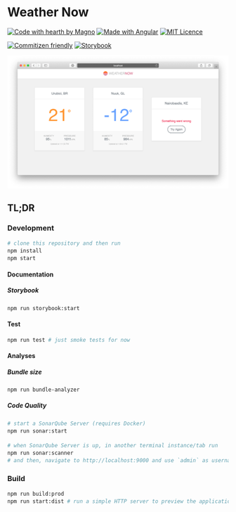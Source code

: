 # Weather Now

[![Code with hearth by Magno](https://img.shields.io/badge/%3C%2F%3E%20with%20%E2%99%A5%20by-Magno-005c9a.svg)](https://github.com/magnobiet)
[![Made with Angular](https://img.shields.io/badge/Made%20with-Angular-dd0031.svg)](https://angular.io/)
[![MIT Licence](https://img.shields.io/badge/licence-MIT-blue.svg)](https://magno.mit-license.org/2020)

[![Commitizen friendly](https://img.shields.io/badge/commitizen-friendly-brightgreen.svg)](http://commitizen.github.io/cz-cli/)
[![Storybook](https://cdn.jsdelivr.net/gh/storybookjs/brand@master/badge/badge-storybook.svg)](https://storybook.js.org/)

![Preview](preview.png)

## TL;DR

### Development

```bash
# clone this repository and then run
npm install
npm start
```

#### Documentation

##### Storybook

```bash
npm run storybook:start
```

#### Test

```bash
npm run test # just smoke tests for now
```

#### Analyses

##### Bundle size

```bash
npm run bundle-analyzer
```

##### Code Quality

```bash
# start a SonarQube Server (requires Docker)
npm run sonar:start

# when SonarQube Server is up, in another terminal instance/tab run
npm run sonar:scanner
# and then, navigate to http://localhost:9000 and use `admin` as username and password to see the report
```

### Build

```bash
npm run build:prod
npm run start:dist # run a simple HTTP server to preview the application build
```
